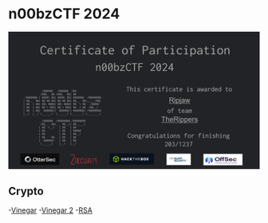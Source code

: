 # n00bzCTF 2024

![](images/n00bz_certificate.png)

## Crypto
 -[Vinegar](Crypto/Vinegar.md)
 -[Vinegar 2](Crypto/Vinegar-2.md)
 -[RSA](Crypto/RSA.md)
